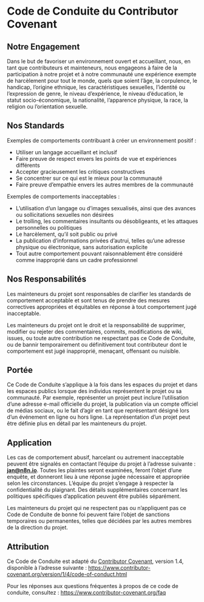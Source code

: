# Code de Conduite du Contributor Covenant

## Notre Engagement

Dans le but de favoriser un environnement ouvert et accueillant, nous, en tant que contributeurs et mainteneurs, nous engageons à faire de la participation à notre projet et à notre communauté une expérience exempte de harcèlement pour tout le monde, quels que soient l’âge, la corpulence, le handicap, l’origine ethnique, les caractéristiques sexuelles, l’identité ou l’expression de genre, le niveau d’expérience, le niveau d’éducation, le statut socio-économique, la nationalité, l’apparence physique, la race, la religion ou l’orientation sexuelle.

## Nos Standards

Exemples de comportements contribuant à créer un environnement positif :

- Utiliser un langage accueillant et inclusif
- Faire preuve de respect envers les points de vue et expériences différents
- Accepter gracieusement les critiques constructives
- Se concentrer sur ce qui est le mieux pour la communauté
- Faire preuve d’empathie envers les autres membres de la communauté

Exemples de comportements inacceptables :

- L’utilisation d’un langage ou d’images sexualisés, ainsi que des avances ou sollicitations sexuelles non désirées
- Le trolling, les commentaires insultants ou désobligeants, et les attaques personnelles ou politiques
- Le harcèlement, qu’il soit public ou privé
- La publication d’informations privées d’autrui, telles qu’une adresse physique ou électronique, sans autorisation explicite
- Tout autre comportement pouvant raisonnablement être considéré comme inapproprié dans un cadre professionnel

## Nos Responsabilités

Les mainteneurs du projet sont responsables de clarifier les standards de comportement acceptable et sont tenus de prendre des mesures correctives appropriées et équitables en réponse à tout comportement jugé inacceptable.

Les mainteneurs du projet ont le droit et la responsabilité de supprimer, modifier ou rejeter des commentaires, commits, modifications de wiki, issues, ou toute autre contribution ne respectant pas ce Code de Conduite, ou de bannir temporairement ou définitivement tout contributeur dont le comportement est jugé inapproprié, menaçant, offensant ou nuisible.

## Portée

Ce Code de Conduite s’applique à la fois dans les espaces du projet et dans les espaces publics lorsque des individus représentent le projet ou sa communauté. Par exemple, représenter un projet peut inclure l’utilisation d’une adresse e-mail officielle du projet, la publication via un compte officiel de médias sociaux, ou le fait d’agir en tant que représentant désigné lors d’un événement en ligne ou hors ligne. La représentation d’un projet peut être définie plus en détail par les mainteneurs du projet.

## Application

Les cas de comportement abusif, harcelant ou autrement inacceptable peuvent être signalés en contactant l’équipe du projet à l’adresse suivante : **jan@n8n.io**.
Toutes les plaintes seront examinées, feront l’objet d’une enquête, et donneront lieu à une réponse jugée nécessaire et appropriée selon les circonstances.
L’équipe du projet s’engage à respecter la confidentialité du plaignant.
Des détails supplémentaires concernant les politiques spécifiques d’application peuvent être publiés séparément.

Les mainteneurs du projet qui ne respectent pas ou n’appliquent pas ce Code de Conduite de bonne foi peuvent faire l’objet de sanctions temporaires ou permanentes, telles que décidées par les autres membres de la direction du projet.

## Attribution

Ce Code de Conduite est adapté du [Contributor Covenant][homepage], version 1.4, disponible à l’adresse suivante :
https://www.contributor-covenant.org/version/1/4/code-of-conduct.html

[homepage]: https://www.contributor-covenant.org

Pour les réponses aux questions fréquentes à propos de ce code de conduite, consultez :
https://www.contributor-covenant.org/faq
